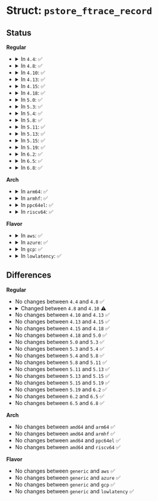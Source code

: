 # Struct: <code>pstore_ftrace_record</code>

## Status
<b>Regular</b>
<ul>
<li>
<details>
<summary>In <code>4.4</code>: ✅</summary>

```c
struct pstore_ftrace_record {
    long unsigned int ip;
    long unsigned int parent_ip;
    unsigned int cpu;
};
```
</details>
</li>
<li>
<details>
<summary>In <code>4.8</code>: ✅</summary>

```c
struct pstore_ftrace_record {
    long unsigned int ip;
    long unsigned int parent_ip;
    unsigned int cpu;
};
```
</details>
</li>
<li>
<details>
<summary>In <code>4.10</code>: ✅</summary>

```c
struct pstore_ftrace_record {
    long unsigned int ip;
    long unsigned int parent_ip;
    u64 ts;
};
```
</details>
</li>
<li>
<details>
<summary>In <code>4.13</code>: ✅</summary>

```c
struct pstore_ftrace_record {
    long unsigned int ip;
    long unsigned int parent_ip;
    u64 ts;
};
```
</details>
</li>
<li>
<details>
<summary>In <code>4.15</code>: ✅</summary>

```c
struct pstore_ftrace_record {
    long unsigned int ip;
    long unsigned int parent_ip;
    u64 ts;
};
```
</details>
</li>
<li>
<details>
<summary>In <code>4.18</code>: ✅</summary>

```c
struct pstore_ftrace_record {
    long unsigned int ip;
    long unsigned int parent_ip;
    u64 ts;
};
```
</details>
</li>
<li>
<details>
<summary>In <code>5.0</code>: ✅</summary>

```c
struct pstore_ftrace_record {
    long unsigned int ip;
    long unsigned int parent_ip;
    u64 ts;
};
```
</details>
</li>
<li>
<details>
<summary>In <code>5.3</code>: ✅</summary>

```c
struct pstore_ftrace_record {
    long unsigned int ip;
    long unsigned int parent_ip;
    u64 ts;
};
```
</details>
</li>
<li>
<details>
<summary>In <code>5.4</code>: ✅</summary>

```c
struct pstore_ftrace_record {
    long unsigned int ip;
    long unsigned int parent_ip;
    u64 ts;
};
```
</details>
</li>
<li>
<details>
<summary>In <code>5.8</code>: ✅</summary>

```c
struct pstore_ftrace_record {
    long unsigned int ip;
    long unsigned int parent_ip;
    u64 ts;
};
```
</details>
</li>
<li>
<details>
<summary>In <code>5.11</code>: ✅</summary>

```c
struct pstore_ftrace_record {
    long unsigned int ip;
    long unsigned int parent_ip;
    u64 ts;
};
```
</details>
</li>
<li>
<details>
<summary>In <code>5.13</code>: ✅</summary>

```c
struct pstore_ftrace_record {
    long unsigned int ip;
    long unsigned int parent_ip;
    u64 ts;
};
```
</details>
</li>
<li>
<details>
<summary>In <code>5.15</code>: ✅</summary>

```c
struct pstore_ftrace_record {
    long unsigned int ip;
    long unsigned int parent_ip;
    u64 ts;
};
```
</details>
</li>
<li>
<details>
<summary>In <code>5.19</code>: ✅</summary>

```c
struct pstore_ftrace_record {
    long unsigned int ip;
    long unsigned int parent_ip;
    u64 ts;
};
```
</details>
</li>
<li>
<details>
<summary>In <code>6.2</code>: ✅</summary>

```c
struct pstore_ftrace_record {
    long unsigned int ip;
    long unsigned int parent_ip;
    u64 ts;
};
```
</details>
</li>
<li>
<details>
<summary>In <code>6.5</code>: ✅</summary>

```c
struct pstore_ftrace_record {
    long unsigned int ip;
    long unsigned int parent_ip;
    u64 ts;
};
```
</details>
</li>
<li>
<details>
<summary>In <code>6.8</code>: ✅</summary>

```c
struct pstore_ftrace_record {
    long unsigned int ip;
    long unsigned int parent_ip;
    u64 ts;
};
```
</details>
</li>
</ul>
<b>Arch</b>
<ul>
<li>
<details>
<summary>In <code>arm64</code>: ✅</summary>

```c
struct pstore_ftrace_record {
    long unsigned int ip;
    long unsigned int parent_ip;
    u64 ts;
};
```
</details>
</li>
<li>
<details>
<summary>In <code>armhf</code>: ✅</summary>

```c
struct pstore_ftrace_record {
    long unsigned int ip;
    long unsigned int parent_ip;
    u64 ts;
};
```
</details>
</li>
<li>
<details>
<summary>In <code>ppc64el</code>: ✅</summary>

```c
struct pstore_ftrace_record {
    long unsigned int ip;
    long unsigned int parent_ip;
    u64 ts;
};
```
</details>
</li>
<li>
<details>
<summary>In <code>riscv64</code>: ✅</summary>

```c
struct pstore_ftrace_record {
    long unsigned int ip;
    long unsigned int parent_ip;
    u64 ts;
};
```
</details>
</li>
</ul>
<b>Flavor</b>
<ul>
<li>
<details>
<summary>In <code>aws</code>: ✅</summary>

```c
struct pstore_ftrace_record {
    long unsigned int ip;
    long unsigned int parent_ip;
    u64 ts;
};
```
</details>
</li>
<li>
<details>
<summary>In <code>azure</code>: ✅</summary>

```c
struct pstore_ftrace_record {
    long unsigned int ip;
    long unsigned int parent_ip;
    u64 ts;
};
```
</details>
</li>
<li>
<details>
<summary>In <code>gcp</code>: ✅</summary>

```c
struct pstore_ftrace_record {
    long unsigned int ip;
    long unsigned int parent_ip;
    u64 ts;
};
```
</details>
</li>
<li>
<details>
<summary>In <code>lowlatency</code>: ✅</summary>

```c
struct pstore_ftrace_record {
    long unsigned int ip;
    long unsigned int parent_ip;
    u64 ts;
};
```
</details>
</li>
</ul>

## Differences
<b>Regular</b>
<ul>
<li>
No changes between <code>4.4</code> and <code>4.8</code> ✅
</li>
<li>
<details>
<summary>Changed between <code>4.8</code> and <code>4.10</code> ⚠️</summary>
<ul>
<li>
<b>Field added. </b>
<code>u64 ts</code>
</li>
<li>
<b>Field removed. </b>
<code>unsigned int cpu</code>
</li>
</ul>
</details>
</li>
<li>
No changes between <code>4.10</code> and <code>4.13</code> ✅
</li>
<li>
No changes between <code>4.13</code> and <code>4.15</code> ✅
</li>
<li>
No changes between <code>4.15</code> and <code>4.18</code> ✅
</li>
<li>
No changes between <code>4.18</code> and <code>5.0</code> ✅
</li>
<li>
No changes between <code>5.0</code> and <code>5.3</code> ✅
</li>
<li>
No changes between <code>5.3</code> and <code>5.4</code> ✅
</li>
<li>
No changes between <code>5.4</code> and <code>5.8</code> ✅
</li>
<li>
No changes between <code>5.8</code> and <code>5.11</code> ✅
</li>
<li>
No changes between <code>5.11</code> and <code>5.13</code> ✅
</li>
<li>
No changes between <code>5.13</code> and <code>5.15</code> ✅
</li>
<li>
No changes between <code>5.15</code> and <code>5.19</code> ✅
</li>
<li>
No changes between <code>5.19</code> and <code>6.2</code> ✅
</li>
<li>
No changes between <code>6.2</code> and <code>6.5</code> ✅
</li>
<li>
No changes between <code>6.5</code> and <code>6.8</code> ✅
</li>
</ul>
<b>Arch</b>
<ul>
<li>
No changes between <code>amd64</code> and <code>arm64</code> ✅
</li>
<li>
No changes between <code>amd64</code> and <code>armhf</code> ✅
</li>
<li>
No changes between <code>amd64</code> and <code>ppc64el</code> ✅
</li>
<li>
No changes between <code>amd64</code> and <code>riscv64</code> ✅
</li>
</ul>
<b>Flavor</b>
<ul>
<li>
No changes between <code>generic</code> and <code>aws</code> ✅
</li>
<li>
No changes between <code>generic</code> and <code>azure</code> ✅
</li>
<li>
No changes between <code>generic</code> and <code>gcp</code> ✅
</li>
<li>
No changes between <code>generic</code> and <code>lowlatency</code> ✅
</li>
</ul>
